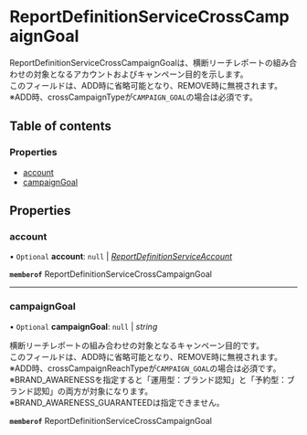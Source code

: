 # ReportDefinitionServiceCrossCampaignGoal


<div lang=\"ja\"> ReportDefinitionServiceCrossCampaignGoalは、横断リーチレポートの組み合わせの対象となるアカウントおよびキャンペーン目的を示します。<br> このフィールドは、ADD時に省略可能となり、REMOVE時に無視されます。<br> ※ADD時、crossCampaignTypeが<code>CAMPAIGN_GOAL</code>の場合は必須です。 </div> 

## Table of contents

### Properties

- [account](reportdefinitionservicecrosscampaigngoal.md#account)
- [campaignGoal](reportdefinitionservicecrosscampaigngoal.md#campaigngoal)

## Properties

### account

• `Optional` **account**: ``null`` \| [*ReportDefinitionServiceAccount*](reportdefinitionserviceaccount.md)

**`memberof`** ReportDefinitionServiceCrossCampaignGoal

___

### campaignGoal

• `Optional` **campaignGoal**: ``null`` \| *string*

<div lang=\"ja\">   横断リーチレポートの組み合わせの対象となるキャンペーン目的です。<br>   このフィールドは、ADD時に省略可能となり、REMOVE時に無視されます。<br>   ※ADD時、crossCampaignReachTypeが<code>CAMPAIGN_GOAL</code>の場合は必須です。<br>   ※BRAND_AWARENESSを指定すると「運用型：ブランド認知」と「予約型：ブランド認知」の両方が対象になります。<br>   ※BRAND_AWARENESS_GUARANTEEDは指定できません。 </div> 

**`memberof`** ReportDefinitionServiceCrossCampaignGoal
